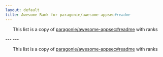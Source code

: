 ```yaml
---
layout: default
title: Awesome Rank for paragonie/awesome-appsec#readme
---
```


<p align="center">
	This list is a copy of <a href="https://github.com/paragonie/awesome-appsec#readme">paragonie/awesome-appsec#readme</a> with ranks
</p>
---
---
<p align="center">
	This list is a copy of <a href="https://github.com/paragonie/awesome-appsec#readme">paragonie/awesome-appsec#readme</a> with ranks
</p>

